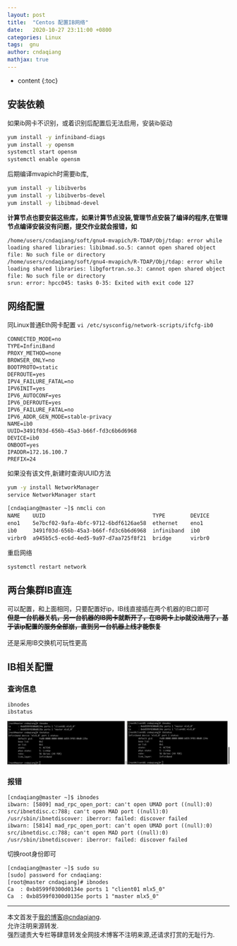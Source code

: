```yaml
---
layout: post
title:  "Centos 配置IB网络"
date:   2020-10-27 23:11:00 +0800
categories: Linux
tags:  gnu 
author: cndaqiang
mathjax: true
---
```

* content
{:toc}



## 安装依赖

如果ib网卡不识别，或着识别后配置后无法启用，安装ib驱动
```bash
yum install -y infiniband-diags
yum install -y opensm
systemctl start opensm
systemctl enable opensm
```
后期编译mvapich时需要ib库,
```bash
yum install -y libibverbs
yum install -y libibverbs-devel
yum install -y libibmad-devel
```
**计算节点也要安装这些库，如果计算节点没装,管理节点安装了编译的程序,在管理节点编译安装没有问题，提交作业就会报错，如**
```
/home/users/cndaqiang/soft/gnu4-mvapich/R-TDAP/Obj/tdap: error while loading shared libraries: libibmad.so.5: cannot open shared object file: No such file or directory
/home/users/cndaqiang/soft/gnu4-mvapich/R-TDAP/Obj/tdap: error while loading shared libraries: libgfortran.so.3: cannot open shared object file: No such file or directory
srun: error: hpcc045: tasks 0-35: Exited with exit code 127
```

## 网络配置
同Linux普通Eth网卡配置
`vi /etc/sysconfig/network-scripts/ifcfg-ib0`
```
CONNECTED_MODE=no
TYPE=InfiniBand
PROXY_METHOD=none
BROWSER_ONLY=no
BOOTPROTO=static
DEFROUTE=yes
IPV4_FAILURE_FATAL=no
IPV6INIT=yes
IPV6_AUTOCONF=yes
IPV6_DEFROUTE=yes
IPV6_FAILURE_FATAL=no
IPV6_ADDR_GEN_MODE=stable-privacy
NAME=ib0
UUID=3491f03d-656b-45a3-b66f-fd3c6b6d6968
DEVICE=ib0
ONBOOT=yes
IPADDR=172.16.100.7
PREFIX=24
```
如果没有该文件,新建时查询UUID方法
```bash
yum -y install NetworkManager
service NetworkManager start
```
```bash
[cndaqiang@master ~]$ nmcli con 
NAME    UUID                                  TYPE        DEVICE 
eno1    5e7bcf02-9afa-4bfc-9712-6bdf6126ae58  ethernet    eno1   
ib0     3491f03d-656b-45a3-b66f-fd3c6b6d6968  infiniband  ib0    
virbr0  a945b5c5-ec6d-4ed5-9a97-d7aa725f8f21  bridge      virbr0
```
重启网络
```
systemctl restart network
```

## 两台集群IB直连
可以配置，和上面相同，只要配置好ip，IB线直接插在两个机器的IB口即可 <br>
**~~但是一台机器关机，另一台机器的IB网卡就断开了，在IB网卡上ip就没法用了，基于该ip配置的服务全部崩，直到另一台机器上线才能恢复~~** <br>
<br>
还是采用IB交换机可玩性更高

## IB相关配置
### 查询信息
```
ibnodes
ibstatus
```
![](/uploads/2020/10/ib.png)


### 报错
```
[cndaqiang@master ~]$ ibnodes
ibwarn: [5809] mad_rpc_open_port: can't open UMAD port ((null):0)
src/ibnetdisc.c:788; can't open MAD port ((null):0)
/usr/sbin/ibnetdiscover: iberror: failed: discover failed
ibwarn: [5814] mad_rpc_open_port: can't open UMAD port ((null):0)
src/ibnetdisc.c:788; can't open MAD port ((null):0)
/usr/sbin/ibnetdiscover: iberror: failed: discover failed
```
切换root身份即可
```
[cndaqiang@master ~]$ sudo su
[sudo] password for cndaqiang:
[root@master cndaqiang]# ibnodes
Ca	: 0xb8599f0300d0134e ports 1 "client01 mlx5_0"
Ca	: 0xb8599f0300d0135e ports 1 "master mlx5_0"
```




------
本文首发于[我的博客@cndaqiang](https://cndaqiang.github.io/).<br>
允许注明来源转发.<br>
强烈谴责大专栏等肆意转发全网技术博客不注明来源,还请求打赏的无耻行为.

